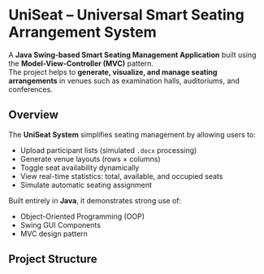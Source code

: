 #  UniSeat – Universal Smart Seating Arrangement System

A **Java Swing-based Smart Seating Management Application** built using the **Model-View-Controller (MVC)** pattern.  
The project helps to **generate, visualize, and manage seating arrangements** in venues such as examination halls, auditoriums, and conferences.



## Overview

The **UniSeat System** simplifies seating management by allowing users to:

* Upload participant lists (simulated `.docx` processing)
* Generate venue layouts (rows × columns)
* Toggle seat availability dynamically
* View real-time statistics: total, available, and occupied seats
* Simulate automatic seating assignment

Built entirely in **Java**, it demonstrates strong use of:
* Object-Oriented Programming (OOP)
* Swing GUI Components
* MVC design pattern



##  Project Structure

